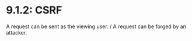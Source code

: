 # 9.1.2: CSRF

A request can be sent as the viewing user. / A request can be forged by an attacker.



